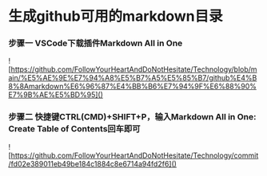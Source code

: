 # 生成github可用的markdown目录

### 步骤一 VSCode下载插件Markdown All in One

![https://github.com/FollowYourHeartAndDoNotHesitate/Technology/blob/main/%E5%AE%9E%E7%94%A8%E5%B7%A5%E5%85%B7/github%E4%B8%8Amarkdown%E6%96%87%E4%BB%B6%E7%94%9F%E6%88%90%E7%9B%AE%E5%BD%95]()

### 步骤二 快捷键CTRL(CMD)+SHIFT+P，输入Markdown All in One: Create Table of Contents回车即可

![https://github.com/FollowYourHeartAndDoNotHesitate/Technology/commit/fd02e389011eb49be184c1884c8e6714a94fd2f6]()